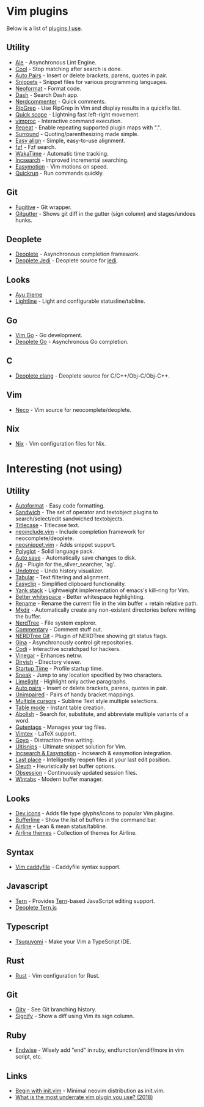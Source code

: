 # Vim plugins
Below is a list of [plugins I use](https://github.com/nikitavoloboev/dotfiles/blob/master/nvim/init.vim#L6).

## Utility
- [Ale](https://github.com/w0rp/ale) - Asynchronous Lint Engine.
- [Cool](https://github.com/romainl/vim-cool) - Stop matching after search is done.
- [Auto Pairs](https://github.com/jiangmiao/auto-pairs) - Insert or delete brackets, parens, quotes in pair.
- [Snippets](https://github.com/honza/vim-snippets) - Snippet files for various programming languages.
- [Neoformat](https://github.com/sbdchd/neoformat) - Format code.
- [Dash](https://github.com/rizzatti/dash.vim) - Search Dash app.
- [Nerdcommenter](https://github.com/scrooloose/nerdcommenter) - Quick comments.
- [RipGrep](https://github.com/jremmen/vim-ripgrep) - Use RipGrep in Vim and display results in a quickfix list.
- [Quick scope](https://github.com/unblevable/quick-scope) - Lightning fast left-right movement.
- [vimproc](https://github.com/Shougo/vimproc.vim) - Interactive command execution.
- [Repeat](https://github.com/tpope/vim-repeat) - Enable repeating supported plugin maps with ".".
- [Surround](https://github.com/tpope/vim-surround) - Quoting/parenthesizing made simple.
- [Easy align](https://github.com/junegunn/vim-easy-align) - Simple, easy-to-use alignment.
- [fzf](https://github.com/junegunn/fzf.vim) - Fzf search.
- [WakaTime](https://github.com/wakatime/vim-wakatime) - Automatic time tracking.
- [Incsearch](https://github.com/haya14busa/incsearch.vim) - Improved incremental searching.
- [Easymotion](https://github.com/easymotion/vim-easymotion) - Vim motions on speed.
- [Quickrun](https://github.com/thinca/vim-quickrun) - Run commands quickly.

## Git
- [Fugitive](https://github.com/tpope/vim-fugitive) - Git wrapper.
- [Gitgutter](https://github.com/airblade/vim-gitgutter) - Shows git diff in the gutter (sign column) and stages/undoes hunks.

## Deoplete
- [Deoplete](https://github.com/Shougo/deoplete.nvim) - Asynchronous completion framework.
- [Deoplete Jedi](https://github.com/zchee/deoplete-jedi) - Deoplete source for [jedi](https://github.com/davidhalter/jedi).

## Looks
- [Ayu theme](https://www.google.com/search?q=ayu-theme/ayu-vim)
- [Lightline](https://github.com/itchyny/lightline.vim) - Light and configurable statusline/tabline.

## Go
- [Vim Go](https://github.com/fatih/vim-go) - Go development.
- [Deoplete Go](https://github.com/zchee/deoplete-go) - Asynchronous Go completion.

## C
- [Deoplete clang](https://github.com/zchee/deoplete-clang) - Deoplete source for C/C++/Obj-C/Obj-C++.

## Vim
- [Neco](https://github.com/Shougo/neco-vim) - Vim source for neocomplete/deoplete.

## Nix
- [Nix](https://github.com/LnL7/vim-nix) - Vim configuration files for Nix.

# Interesting (not using)
## Utility
- [Autoformat](https://github.com/Chiel92/vim-autoformat) - Easy code formatting.
- [Sandwich](https://github.com/machakann/vim-sandwich) - The set of operator and textobject plugins to search/select/edit sandwiched textobjects.
- [Titlecase](https://github.com/christoomey/vim-titlecase) - Titlecase text.
- [neoinclude.vim](https://github.com/Shougo/neoinclude.vim) - Include completion framework for neocomplete/deoplete.
- [neosnippet.vim](https://github.com/Shougo/neosnippet.vim) - Adds snippet support.
- [Polyglot](https://github.com/sheerun/vim-polyglot) - Solid language pack.
- [Auto save](https://github.com/907th/vim-auto-save) - Automatically save changes to disk.
- [Ag](https://github.com/rking/ag.vim) - Plugin for the_silver_searcher, 'ag'.
- [Undotree](https://github.com/mbbill/undotree) - Undo history visualizer.
- [Tabular](https://github.com/godlygeek/tabular) - Text filtering and alignment.
- [Easyclip](https://github.com/svermeulen/vim-easyclip) - Simplified clipboard functionality.
- [Yank stack](https://github.com/maxbrunsfeld/vim-yankstack) - Lightweight implementation of emacs's kill-ring for Vim.
- [Better whitespace](https://github.com/ntpeters/vim-better-whitespace) - Better whitespace highlighting.
- [Rename](https://github.com/danro/rename.vim) - Rename the current file in the vim buffer + retain relative path.
- [Mkdir](https://github.com/pbrisbin/vim-mkdir) - Automatically create any non-existent directories before writing the buffer.
- [NerdTree](https://github.com/scrooloose/nerdtree) - File system explorer.
- [Commentary](https://github.com/tpope/vim-commentary) - Comment stuff out.
- [NERDTree Git](https://github.com/Xuyuanp/nerdtree-git-plugin) - Plugin of NERDTree showing git status flags.
- [Gina](https://github.com/lambdalisue/gina.vim) - Asynchronously control git repositories.
- [Codi](https://github.com/metakirby5/codi.vim) - Interactive scratchpad for hackers.
- [Vinegar](https://github.com/tpope/vim-vinegar) - Enhances netrw.
- [Dirvish](https://github.com/justinmk/vim-dirvish) - Directory viewer.
- [Startup Time](https://github.com/tweekmonster/startuptime.vim) - Profile startup time.
- [Sneak](https://github.com/justinmk/vim-sneak) - Jump to any location specified by two characters.
- [Limelight](https://github.com/junegunn/limelight.vim) - Highlight only active paragraphs.
- [Auto pairs](https://github.com/jiangmiao/auto-pairs) - Insert or delete brackets, parens, quotes in pair.
- [Unimpaired](https://github.com/tpope/vim-unimpaired) - Pairs of handy bracket mappings.
- [Multiple cursors](https://github.com/terryma/vim-multiple-cursors) - Sublime Text style multiple selections.
- [Table mode](https://github.com/dhruvasagar/vim-table-mode) - Instant table creation.
- [Abolish](https://github.com/tpope/vim-abolish) - Search for, substitute, and abbreviate multiple variants of a word.
- [Gutentags](https://github.com/ludovicchabant/vim-gutentags) - Manages your tag files.
- [Vimtex](https://github.com/lervag/vimtex) - LaTeX support.
- [Goyo](https://github.com/junegunn/goyo.vim) - Distraction-free writing.
- [Ultisnips](https://github.com/SirVer/ultisnips) - Ultimate snippet solution for Vim.
- [Incsearch & Easymotion](https://github.com/haya14busa/incsearch-easymotion.vim) - Incsearch & easymotion integration.
- [Last place](https://github.com/farmergreg/vim-lastplace) - Intelligently reopen files at your last edit position.
- [Sleuth](https://github.com/tpope/vim-sleuth) - Heuristically set buffer options.
- [Obsession](https://github.com/tpope/vim-obsession) - Continuously updated session files.
- [Wintabs](https://github.com/zefei/vim-wintabs) - Modern buffer manager.

## Looks
- [Dev icons](https://github.com/ryanoasis/vim-devicons) - Adds file type glyphs/icons to popular Vim plugins.
- [Bufferline](https://github.com/bling/vim-bufferline) - Show the list of buffers in the command bar.
- [Airline](https://github.com/vim-airline/vim-airline) - Lean & mean status/tabline.
- [Airline themes](https://github.com/vim-airline/vim-airline-themes) - Collection of themes for Airline.

## Syntax
- [Vim caddyfile](https://github.com/isobit/vim-caddyfile) - Caddyfile syntax support.

## Javascript
- [Tern](https://github.com/ternjs/tern_for_vim) - Provides [Tern](http://ternjs.net/)-based JavaScript editing support.
- [Deoplete Tern.js](https://github.com/carlitux/deoplete-ternjs)

## Typescript
- [Tsuquyomi](https://github.com/Quramy/tsuquyomi) - Make your Vim a TypeScript IDE.

## Rust
- [Rust](https://github.com/rust-lang/rust.vim) - Vim configuration for Rust.

## Git
- [Gitv](https://github.com/gregsexton/gitv) - See Git branching history.
- [Signify](https://github.com/mhinz/vim-signify) - Show a diff using Vim its sign column.

## Ruby
- [Endwise](https://github.com/tpope/vim-endwise) - Wisely add "end" in ruby, endfunction/endif/more in vim script, etc.

## Links
- [Begin with init.vim](https://github.com/raviqqe/begin-with-init.vim) - Minimal neovim distribution as init.vim.
- [What is the most underrate vim plugin you use? (2018)](https://www.reddit.com/r/vim/comments/8ukr9j/what_is_the_most_underrate_vim_plugin_you_use/)